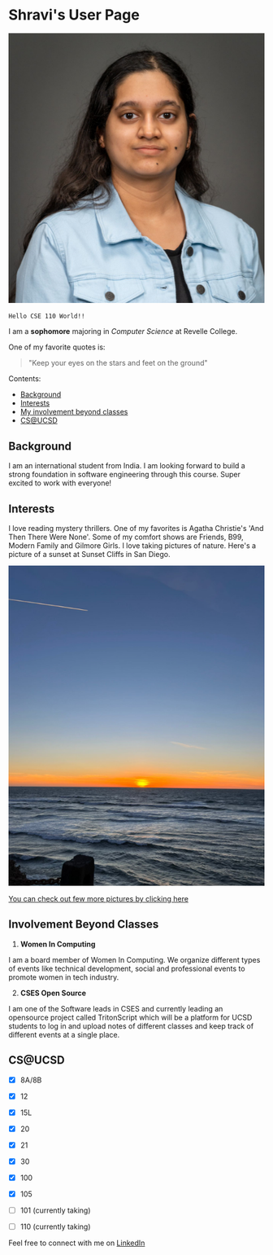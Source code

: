 # Shravi's User Page

![](/assets/mypic.png)

```
Hello CSE 110 World!!
```

I am a **sophomore** majoring in *Computer Science* at Revelle College.

One of my favorite quotes is:
> "Keep your eyes on the stars and feet on the ground"

Contents:
- [Background](#background)
- [Interests](#interests)
- [My involvement beyond classes](#involvement-beyond-classes)
- [CS@UCSD](#csucsd)

## Background

I am an international student from India. I am looking forward to build a strong foundation in software engineering through this course. Super excited to work with everyone!

## Interests

I love reading mystery thrillers. One of my favorites is Agatha Christie's 'And Then There Were None'. Some of my comfort shows are Friends, B99, Modern Family and Gilmore Girls. I love taking pictures of nature. Here's a picture of a sunset at Sunset Cliffs in San Diego.

![](/assets/sunset.png)

[You can check out few more pictures by clicking here](/sun.md)

## Involvement Beyond Classes

1. **Women In Computing**

I am a board member of Women In Computing. We organize different types of events like technical development, social and professional events to promote women in tech industry.

2. **CSES Open Source**

I am one of the Software leads in CSES and currently leading an opensource project called TritonScript which will be a platform for UCSD students to log in and upload notes of different classes and keep track of different events at a single place. 

## CS@UCSD

- [x] 8A/8B
- [x] 12
- [x] 15L
- [x] 20
- [x] 21
- [x] 30
- [x] 100
- [x] 105
- [ ] 101 (currently taking)
- [ ] 110 (currently taking)


Feel free to connect with me on [LinkedIn](www.linkedin.com/in/shravi-jain-aa9395238)


